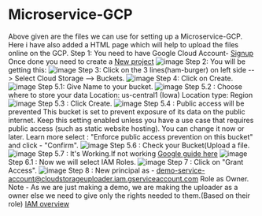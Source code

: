 # Microservice-GCP
Above given are the files we can use for setting up a Microservice-GCP. Here i have also added a HTML page which will help to upload the files online on the GCP.
Step 1: You need to have Google Cloud Account- <a href="https://console.cloud.google.com/freetrial/signup"> Signup</a>
Once done you need to create a <a href="https://console.cloud.google.com/projectcreate">New project</a> 
![image](https://github.com/suragsp/Microservice-GCP/assets/104720115/cf3872e9-096a-4e57-b840-266b1dc24a22)
Step 2: You will be getting this:
![image](https://github.com/suragsp/Microservice-GCP/assets/104720115/07e4ddae-2bb2-4d6a-a304-0b46186052c2)
Step 3: Click on the 3 lines(ham-burger) on left side --> Select Cloud Storage --> Buckets.
![image](https://github.com/suragsp/Microservice-GCP/assets/104720115/299ed9a3-3ff8-4517-a654-b0db7d6a7185)
Step 4: Click on Create.
![image](https://github.com/suragsp/Microservice-GCP/assets/104720115/1b32e9da-2abf-4b05-ad1b-3db729f17b31)
Step 5.1: Give Name to your bucket.
![image](https://github.com/suragsp/Microservice-GCP/assets/104720115/3b4bf305-5d91-43c5-acd5-5324f027c529)
Step 5.2 : Choose where to store your data
            Location: us-central1 (Iowa)
            Location type: Region
![image](https://github.com/suragsp/Microservice-GCP/assets/104720115/fe6c1020-e02f-4f94-b509-b964ed374c92)
Step 5.3 : Click Create.
![image](https://github.com/suragsp/Microservice-GCP/assets/104720115/312dfc09-813d-4d63-8e11-9a02cb4c3492)
Step 5.4 : Public access will be prevented
This bucket is set to prevent exposure of its data on the public internet.
Keep this setting enabled unless you have a use case that requires public access (such as static website hosting). You can change it now or later. Learn more 
select : "Enforce public access prevention on this bucket" and click - "Confirm".
![image](https://github.com/suragsp/Microservice-GCP/assets/104720115/5d649552-498e-4210-a04e-960e3bc42a12)
Step 5.6 : Check your Bucket(Upload a file.
![image](https://github.com/suragsp/Microservice-GCP/assets/104720115/7ce9397a-ae20-42a9-bfa1-da21d86bd9ed)
Step 5.7 : It's Working.If not working <a href= "https://cloud.google.com/storage/docs/creating-buckets">Google guide here</a>
![image](https://github.com/suragsp/Microservice-GCP/assets/104720115/50b0a5d8-abee-44ea-baa2-bf664298678b)
Step 6.1 : Now we will select IAM Roles.
![image](https://github.com/suragsp/Microservice-GCP/assets/104720115/60def6e6-98b9-4f5b-a5ee-8e7492bb1484)
Step 7 : Click on "Grant Access".
![image](https://github.com/suragsp/Microservice-GCP/assets/104720115/cb49d4d7-4f0d-475c-8b43-3b5543a2fbb6)
Step 8 : New principal as - demo-service-account@cloudstorageuploader.iam.gserviceaccount.com
Role as Owner.
Note - As we are just making a demo, we are making the uploader as a owner else we need to give only the rights needed to them.(Based on their role) <a href="https://cloud.google.com/iam/docs/overview">IAM overview</a>











 

